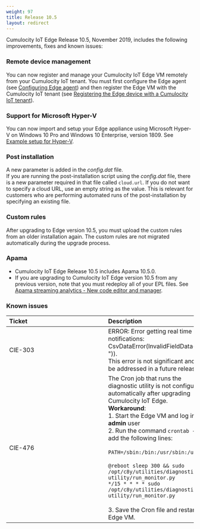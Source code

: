 ```yaml
---
weight: 97
title: Release 10.5
layout: redirect
---
```


Cumulocity IoT Edge Release 10.5, November 2019, includes the following improvements, fixes and known issues:

### Remote device management

You can now register and manage your Cumulocity IoT Edge VM remotely from your Cumulocity IoT tenant. You must first configure the Edge agent (see [Configuring Edge agent](/edge/installation/#configuring-edge-agent)) and then register the Edge VM with the Cumulocity IoT tenant (see [Registering the Edge device with a Cumulocity IoT tenant](/edge/usage/#registering-the-edge-device-with-the-cumulocity-tenant)).

### Support for Microsoft Hyper-V

You can now import and setup your Edge appliance using Microsoft Hyper-V on Windows 10 Pro and Windows 10 Enterprise, version 1809. See [Example setup for Hyper-V](/edge/installation/#setting-up-hyper-v). 

### Post installation

A new parameter is added in the *config.dat* file.<br>If you are running the post-installation script using the *config.dat* file, there is a new  parameter required in that file called `cloud.url`. If you do not want to specify a cloud URL, use an empty string as the value. This is relevant for customers who are performing automated runs of the post-installation by specifying an existing file.

### Custom rules

After upgrading to Edge version 10.5, you must upload the custom rules from an older installation again. The custom rules are not migrated automatically during the upgrade process.

### Apama

* Cumulocity IoT Edge Release 10.5 includes Apama 10.5.0.
* If you are upgrading to Cumulocity IoT Edge version 10.5 from any previous version, note that you must redeploy all of your EPL files. See [Apama streaming analytics - New code editor and manager](/release-notes/10-4-6/#apama-streaming-analytics-new-code-editor-and-manager).

### Known issues

|<div style="width:250px">Ticket</div>|Description
|:---|:---
|CIE-303|ERROR: Error getting real time notifications: CsvDataError(InvalidFieldData(0, " ")).<br>This error is not significant and will be addressed in a future release.|
|CIE-476|The Cron job that runs the diagnostic utility is not configured automatically after upgrading Cumulocity IoT Edge.<br>**Workaround**:<br>1. Start the Edge VM and log in as **admin** user<br>2. Run the command `crontab -e` and add the following lines:<br><br>`PATH=/sbin:/bin:/usr/sbin:/usr/bin`<br><br> `@reboot sleep 300 && sudo /opt/c8y/utilities/diagnostic-utility/run_monitor.py`<br>`*/15 * * * * sudo /opt/c8y/utilities/diagnostic-utility/run_monitor.py`<br><br>3. Save the Cron file and restart the Edge VM. 
